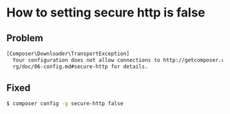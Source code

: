 # How to setting secure http is false

## Problem

```bash
[Composer\Downloader\TransportException]
  Your configuration does not allow connections to http://getcomposer.org/versions. See https://getcomposer.o
  rg/doc/06-config.md#secure-http for details.
  ```

## Fixed

```bash
$ composer config -g secure-http false
```
